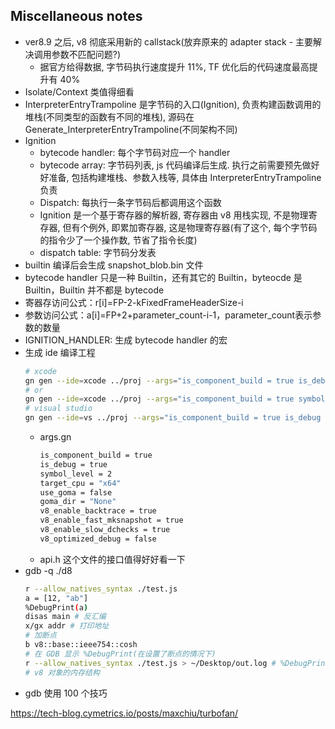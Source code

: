 ## Miscellaneous notes

* ver8.9 之后, v8 彻底采用新的 callstack(放弃原来的 adapter stack - 主要解决调用参数不匹配问题?)
    * 据官方给得数据, 字节码执行速度提升 11%, TF 优化后的代码速度最高提升有 40%
* Isolate/Context 类值得细看
* InterpreterEntryTrampoline 是字节码的入口(Ignition), 负责构建函数调用的堆栈(不同类型的函数有不同的堆栈), 源码在 Generate_InterpreterEntryTrampoline(不同架构不同)
* Ignition
    * bytecode handler: 每个字节码对应一个 handler
    * bytecode array: 字节码列表, js 代码编译后生成. 执行之前需要预先做好好准备, 包括构建堆栈、参数入栈等, 具体由 InterpreterEntryTrampoline 负责
    * Dispatch: 每执行一条字节码后都调用这个函数
    * Ignition 是一个基于寄存器的解析器, 寄存器由 v8 用栈实现, 不是物理寄存器, 但有个例外, 即累加寄存器, 这是物理寄存器(有了这个, 每个字节码的指令少了一个操作数, 节省了指令长度)
    * dispatch table: 字节码分发表
* builtin 编译后会生成 snapshot_blob.bin 文件
* bytecode handler 只是一种 Builtin，还有其它的 Builtin，byteocde 是 Builtin，Builtin 并不都是 bytecode
* 寄器存访问公式：r[i]=FP-2-kFixedFrameHeaderSize-i
* 参数访问公式：a[i]=FP+2+parameter_count-i-1，parameter_count表示参数的数量
* IGNITION_HANDLER: 生成 bytecode handler 的宏
* 生成 ide 编译工程
    ```bash
    # xcode
    gn gen --ide=xcode ../proj --args="is_component_build = true is_debug = true v8_optimized_debug = false"
    # or
    gn gen --ide=xcode ../proj --args="is_component_build = true symbol_level = 2 is_debug = true v8_optimized_debug = false"
    # visual studio
    gn gen --ide=vs ../proj --args="is_component_build = true is_debug = true v8_optimized_debug = false"
    ```
  * args.gn
      ```bash
      is_component_build = true
      is_debug = true
      symbol_level = 2
      target_cpu = "x64"
      use_goma = false
      goma_dir = "None"
      v8_enable_backtrace = true
      v8_enable_fast_mksnapshot = true
      v8_enable_slow_dchecks = true
      v8_optimized_debug = false
      ```
  * api.h 这个文件的接口值得好好看一下
* gdb -q ./d8
    ```bash
    r --allow_natives_syntax ./test.js
    a = [12, "ab"]
    %DebugPrint(a)
    disas main # 反汇编
    x/gx addr # 打印地址
    # 加断点
    b v8::base::ieee754::cosh
    # 在 GDB 显示 %DebugPrint(在设置了断点的情况下)
    r --allow_natives_syntax ./test.js > ~/Desktop/out.log # %DebugPrint 重定向到文件 out.log
    # v8 对象的内存结构
    ```
* gdb 使用 100 个技巧

https://tech-blog.cymetrics.io/posts/maxchiu/turbofan/